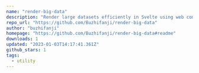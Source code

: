 ```yaml
---
name: "render-big-data"
description: "Render large datasets efficiently in Svelte using web components."
repo_url: "https://github.com/Buzhifanji/render-big-data"
author: "buzhifanji"
homepage: "https://github.com/Buzhifanji/render-big-data#readme"
downloads: 1
updated: "2023-01-03T14:17:41.361Z"
github_stars: 1
tags: 
  - utility
---
```


